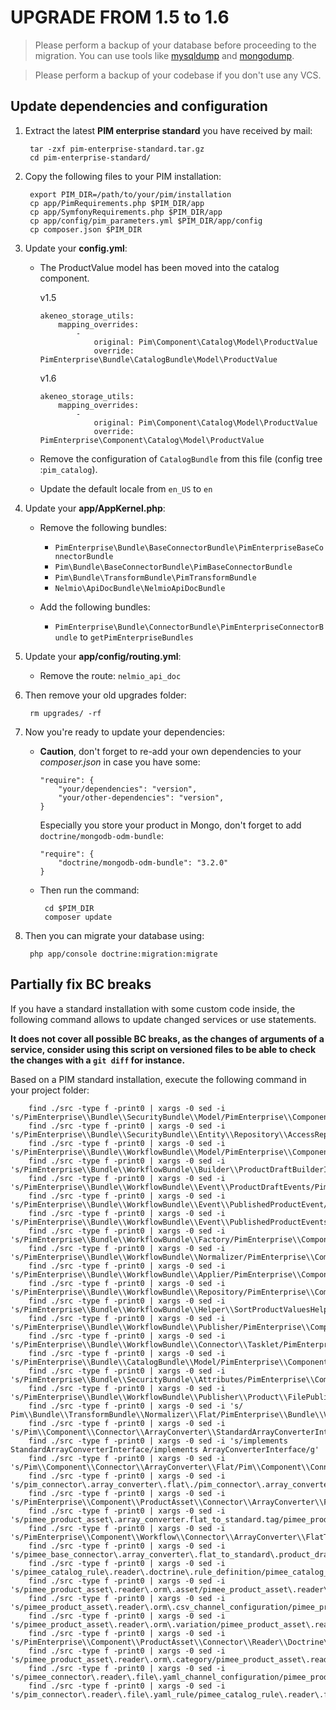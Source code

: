 # UPGRADE FROM 1.5 to 1.6

> Please perform a backup of your database before proceeding to the migration. You can use tools like  [mysqldump](http://dev.mysql.com/doc/refman/5.1/en/mysqldump.html) and [mongodump](http://docs.mongodb.org/manual/reference/program/mongodump/).

> Please perform a backup of your codebase if you don't use any VCS.


## Update dependencies and configuration

1. Extract the latest **PIM enterprise standard** you have received by mail:

    ```
     tar -zxf pim-enterprise-standard.tar.gz
     cd pim-enterprise-standard/
    ```

2. Copy the following files to your PIM installation:

    ```
     export PIM_DIR=/path/to/your/pim/installation
     cp app/PimRequirements.php $PIM_DIR/app
     cp app/SymfonyRequirements.php $PIM_DIR/app
     cp app/config/pim_parameters.yml $PIM_DIR/app/config
     cp composer.json $PIM_DIR
    ```

3. Update your **config.yml**:

    * The ProductValue model has been moved into the catalog component.
    
        v1.5
        ```
        akeneo_storage_utils:
            mapping_overrides:
                -
                    original: Pim\Component\Catalog\Model\ProductValue
                    override: PimEnterprise\Bundle\CatalogBundle\Model\ProductValue
        
        ```
        
        v1.6
        ```
        akeneo_storage_utils:
            mapping_overrides:
                -
                    original: Pim\Component\Catalog\Model\ProductValue
                    override: PimEnterprise\Component\Catalog\Model\ProductValue
        
        ```

    * Remove the configuration of `CatalogBundle` from this file (config tree :`pim_catalog`).
    * Update the default locale from `en_US` to `en`

4. Update your **app/AppKernel.php**:

    * Remove the following bundles: 
        - `PimEnterprise\Bundle\BaseConnectorBundle\PimEnterpriseBaseConnectorBundle`
        - `Pim\Bundle\BaseConnectorBundle\PimBaseConnectorBundle`
        - `Pim\Bundle\TransformBundle\PimTransformBundle`
        - `Nelmio\ApiDocBundle\NelmioApiDocBundle`
        
    * Add the following bundles: 
        - `PimEnterprise\Bundle\ConnectorBundle\PimEnterpriseConnectorBundle` to `getPimEnterpriseBundles`

5. Update your **app/config/routing.yml**: 

    * Remove the route: `nelmio_api_doc`

6. Then remove your old upgrades folder: 
    ```
     rm upgrades/ -rf
    ```

7. Now you're ready to update your dependencies:

    * **Caution**, don't forget to re-add your own dependencies to your *composer.json* in case you have some:
        
        ```
        "require": {
            "your/dependencies": "version",
            "your/other-dependencies": "version",
        }
        ```
        
        Especially you store your product in Mongo, don't forget to add `doctrine/mongodb-odm-bundle`:
        
        ```
        "require": {
            "doctrine/mongodb-odm-bundle": "3.2.0"
        }
        ```
    
    * Then run the command:
    
        ```
         cd $PIM_DIR
         composer update
        ```

8. Then you can migrate your database using:

    ```
     php app/console doctrine:migration:migrate
    ```

## Partially fix BC breaks

If you have a standard installation with some custom code inside, the following command allows to update changed services or use statements.

**It does not cover all possible BC breaks, as the changes of arguments of a service, consider using this script on versioned files to be able to check the changes with a `git diff` for instance.**

Based on a PIM standard installation, execute the following command in your project folder:

```
    find ./src -type f -print0 | xargs -0 sed -i 's/PimEnterprise\\Bundle\\SecurityBundle\\Model/PimEnterprise\\Component\\Security\\Model/g'
    find ./src -type f -print0 | xargs -0 sed -i 's/PimEnterprise\\Bundle\\SecurityBundle\\Entity\\Repository\\AccessRepositoryInterface/PimEnterprise\\Component\\Security\\Repository\\AccessRepositoryInterface/g'
    find ./src -type f -print0 | xargs -0 sed -i 's/PimEnterprise\\Bundle\\WorkflowBundle\\Model/PimEnterprise\\Component\\Workflow\\Model/g'
    find ./src -type f -print0 | xargs -0 sed -i 's/PimEnterprise\\Bundle\\WorkflowBundle\\Builder\\ProductDraftBuilderInterface/PimEnterprise\\Component\\Workflow\\Builder\\ProductDraftBuilderInterface/g'
    find ./src -type f -print0 | xargs -0 sed -i 's/PimEnterprise\\Bundle\\WorkflowBundle\\Event\\ProductDraftEvents/PimEnterprise\\Component\\Workflow\\Event\\ProductDraftEvents/g'
    find ./src -type f -print0 | xargs -0 sed -i 's/PimEnterprise\\Bundle\\WorkflowBundle\\Event\\PublishedProductEvent/PimEnterprise\\Component\\Workflow\\Event\\PublishedProductEvent/g'
    find ./src -type f -print0 | xargs -0 sed -i 's/PimEnterprise\\Bundle\\WorkflowBundle\\Event\\PublishedProductEvents/PimEnterprise\\Component\\Workflow\\Event\\PublishedProductEvents/g'
    find ./src -type f -print0 | xargs -0 sed -i 's/PimEnterprise\\Bundle\\WorkflowBundle\\Factory/PimEnterprise\\Component\\Workflow\\Factory/g'
    find ./src -type f -print0 | xargs -0 sed -i 's/PimEnterprise\\Bundle\\WorkflowBundle\\Normalizer/PimEnterprise\\Component\\Workflow\\Normalizer/g'
    find ./src -type f -print0 | xargs -0 sed -i 's/PimEnterprise\\Bundle\\WorkflowBundle\\Applier/PimEnterprise\\Component\\Workflow\\Applier/g'
    find ./src -type f -print0 | xargs -0 sed -i 's/PimEnterprise\\Bundle\\WorkflowBundle\\Repository/PimEnterprise\\Component\\Workflow\\Repository/g'
    find ./src -type f -print0 | xargs -0 sed -i 's/PimEnterprise\\Bundle\\WorkflowBundle\\Helper\\SortProductValuesHelper/PimEnterprise\\Bundle\\WorkflowBundle\\Twig\\SortProductValuesHelper/g'
    find ./src -type f -print0 | xargs -0 sed -i 's/PimEnterprise\\Bundle\\WorkflowBundle\\Publisher/PimEnterprise\\Component\\Workflow\\Publisher/g'
    find ./src -type f -print0 | xargs -0 sed -i 's/PimEnterprise\\Bundle\\WorkflowBundle\\Connector\\Tasklet/PimEnterprise\\Component\\Workflow\\Connector\\Tasklet/g'
    find ./src -type f -print0 | xargs -0 sed -i 's/PimEnterprise\\Bundle\\CatalogBundle\\Model/PimEnterprise\\Component\\Catalog\\Model/g'
    find ./src -type f -print0 | xargs -0 sed -i 's/PimEnterprise\\Bundle\\SecurityBundle\\Attributes/PimEnterprise\\Component\\Security\\Attributes/g'
    find ./src -type f -print0 | xargs -0 sed -i 's/PimEnterprise\\Bundle\\WorkflowBundle\\Publisher\\Product\\FilePublisher/PimEnterprise\\Component\\Workflow\\Publisher\\Product\\FileInfoPublisher/g'
    find ./src -type f -print0 | xargs -0 sed -i 's/ Pim\\Bundle\\TransformBundle\\Normalizer\\Flat/PimEnterprise\\Bundle\\VersioningBundle\\Normalizer\\Flat/g'
    find ./src -type f -print0 | xargs -0 sed -i 's/Pim\\Component\\Connector\\ArrayConverter\\StandardArrayConverterInterface/Pim\\Component\\Connector\\ArrayConverter\\ArrayConverterInterface/g'
    find ./src -type f -print0 | xargs -0 sed -i 's/implements StandardArrayConverterInterface/implements ArrayConverterInterface/g'
    find ./src -type f -print0 | xargs -0 sed -i 's/Pim\\Component\\Connector\\ArrayConverter\\Flat/Pim\\Component\\Connector\\ArrayConverter\\FlatToStandard/g'
    find ./src -type f -print0 | xargs -0 sed -i 's/pim_connector\.array_converter\.flat\./pim_connector\.array_converter\.flat_to_standard\./g'
    find ./src -type f -print0 | xargs -0 sed -i 's/PimEnterprise\\Component\\ProductAsset\\Connector\\ArrayConverter\\FlatToStandard\\Tag/PimEnterprise\\Component\\ProductAsset\\Connector\\ArrayConverter\\FlatToStandard\\Tags/g'
    find ./src -type f -print0 | xargs -0 sed -i 's/pimee_product_asset\.array_converter.flat_to_standard.tag/pimee_product_asset.array_converter.flat_to_standard.tags/g'
    find ./src -type f -print0 | xargs -0 sed -i 's/PimEnterprise\\Component\\Workflow\\Connector\\ArrayConverter\\FlatToStandard\\ProductDraft/PimEnterprise\\Component\\Workflow\\Connector\\ArrayConverter\\FlatToStandard\\ProductDraftChanges/g'
    find ./src -type f -print0 | xargs -0 sed -i 's/pimee_base_connector\.array_converter\.flat_to_standard\.product_draft/pimee_base_connector\.array_converter\.flat_to_standard\.product_draft_changes/g'
    find ./src -type f -print0 | xargs -0 sed -i 's/pimee_catalog_rule\.reader\.doctrine\.rule_definition/pimee_catalog_rule\.reader\.database\.rule_definition/g'
    find ./src -type f -print0 | xargs -0 sed -i 's/pimee_product_asset\.reader\.orm\.asset/pimee_product_asset\.reader\.database\.asset/g'
    find ./src -type f -print0 | xargs -0 sed -i 's/pimee_product_asset\.reader\.orm\.csv_channel_configuration/pimee_product_asset\.reader\.database\.channel_configuration/g'
    find ./src -type f -print0 | xargs -0 sed -i 's/pimee_product_asset\.reader\.orm\.variation/pimee_product_asset\.reader\.database\.variation/g'
    find ./src -type f -print0 | xargs -0 sed -i 's/PimEnterprise\\Component\\ProductAsset\\Connector\\Reader\\Doctrine\\AssetCategoryReader/PimEnterprise\\Component\\ProductAsset\\Connector\\Reader\\Database\\AssetCategoryReader/g'
    find ./src -type f -print0 | xargs -0 sed -i 's/pimee_product_asset\.reader\.orm\.category/pimee_product_asset\.reader\.database\.category/g'
    find ./src -type f -print0 | xargs -0 sed -i 's/pimee_connector\.reader\.file\.yaml_channel_configuration/pimee_product_asset\.reader\.file\.yaml_channel_configuration/g'
    find ./src -type f -print0 | xargs -0 sed -i 's/pim_connector\.reader\.file\.yaml_rule/pimee_catalog_rule\.reader\.file\.yaml_rule/g'
```
